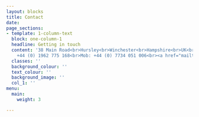 ```yaml
---
layout: blocks
title: Contact
date: 
page_sections:
- template: 1-column-text
  block: one-column-1
  headline: Getting in touch
  content: '38 Main Road<br>Hursley<br>Winchester<br>Hampshire<br>UK<br>SO21 2JW<br><br>Tel:
    +44 (0) 1962 775 168<br>Mob: +44 (0) 7734 051 006<br><a href="mailto:Louise@pipdevelopment.co">Louise@pipdevelopment.co</a><br>'
  classes: ''
  background_colour: ''
  text_colour: ''
  background_image: ''
  col_1: ''
menu:
  main:
    weight: 3

---
```

